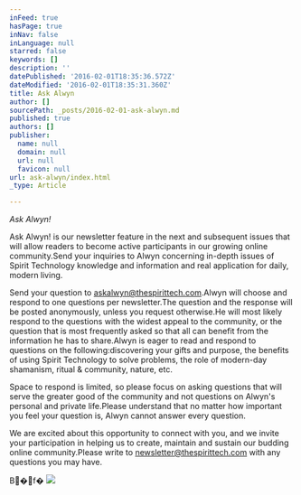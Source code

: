 ```yaml
---
inFeed: true
hasPage: true
inNav: false
inLanguage: null
starred: false
keywords: []
description: ''
datePublished: '2016-02-01T18:35:36.572Z'
dateModified: '2016-02-01T18:35:31.360Z'
title: Ask Alwyn
author: []
sourcePath: _posts/2016-02-01-ask-alwyn.md
published: true
authors: []
publisher:
  name: null
  domain: null
  url: null
  favicon: null
url: ask-alwyn/index.html
_type: Article

---
```

_Ask Alwyn!_

Ask Alwyn! is our
newsletter feature in the next and subsequent issues that will allow readers to
become active participants in our growing online community.Send your inquiries to Alwyn concerning
in-depth issues of Spirit Technology knowledge and information and real application
for daily, modern living.

Send your question to [askalwyn@thespirittech.com][0].Alwyn will choose and respond to one
questions per newsletter.The question
and the response will be posted anonymously, unless you request otherwise.He will most likely respond to the questions
with the widest appeal to the community, or the question that is most
frequently asked so that all can benefit from the information he has to
share.Alwyn is eager to read and
respond to questions on the following:discovering your gifts and purpose, the benefits of using Spirit
Technology to solve problems, the role of modern-day shamanism, ritual &
community, nature, etc.

Space to respond is limited, so please focus on asking
questions that will serve the greater good of the community and not questions
on Alwyn's personal and private life.Please understand that no matter how important you feel your question
is, Alwyn cannot answer every question.

We are excited about this opportunity to connect with you, and
we invite your participation in helping us to create, maintain and sustain our
budding online community.Please write
to [newsletter@thespirittech.com][1] with any questions
you may have.

B�f�
![](https://the-grid-user-content.s3-us-west-2.amazonaws.com/c395d6b2-4379-4391-a18b-f3116835f507.jpg)

[0]: askalwyn@thespirittech.com
[1]: null
